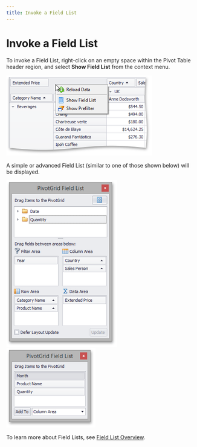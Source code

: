 ```yaml
---
title: Invoke a Field List
---
```

# Invoke a Field List
To invoke a Field List, right-click on an empty space within the Pivot Table header region, and select **Show Field List** from the context menu.

![EU_XtraPivotGrid_ShowFieldListMenu](../../../images/img7594.png)

A simple or advanced Field List (similar to one of those shown below) will be displayed.

![EU_XtraPivotGrid_FieldListExcel](../../../images/img13517.png)&nbsp;&nbsp;![EU_XtraPivotGrid_CustomizationForm](../../../images/img7595.png)

To learn more about Field Lists, see [Field List Overview](../field-list-overview.md).